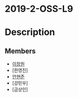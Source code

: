 # 2019-2-OSS-L9

# Description

## Members

* [이창원](https://lcw921.github.io/static_page/)
* [한영진]
* [안현준](https://nthreeahn.github.io/static_page/)
* [강민우]
* [금상인]
